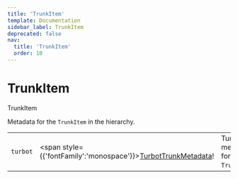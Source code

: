 ```yaml
---
title: 'TrunkItem'
template: Documentation
sidebar_label: TrunkItem
deprecated: false
nav:
  title: 'TrunkItem'
  order: 10
---
```


# TrunkItem

<div style={{'fontFamily':'monospace'}}><span style={{'fontSize':'1.5rem','fontWeight':500}}>TrunkItem</span></div>



Metadata for the `TrunkItem` in the hierarchy.

| | | |
| -- | -- | -- |
| `turbot` | <span style={{'fontFamily':'monospace'}}><a href="/guardrails/docs/reference/graphql/object/TurbotTrunkMetadata">TurbotTrunkMetadata</a>!</span> | Turbot metadata for this `TrunkItem`. |